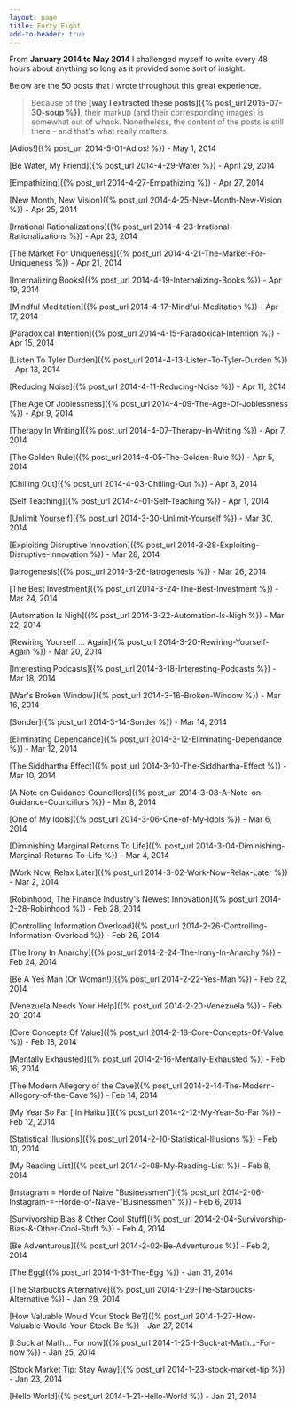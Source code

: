 ```yaml
---
layout: page
title: Forty Eight
add-to-header: true
---
```


From **January 2014 to May 2014** I challenged myself to write every 48 hours about anything so long as it provided some sort of insight.

Below are the 50 posts that I wrote throughout this great experience.

> Because of the **[way I extracted these posts]({% post_url 2015-07-30-soup %})**, their markup (and their corresponding images) is somewhat out of whack. Nonetheless, the content of the posts is still there - and that's what really matters.


[Adios!]({% post_url 2014-5-01-Adios! %}) - May 1, 2014



[Be Water, My Friend]({% post_url 2014-4-29-Water %}) - April 29, 2014



[Empathizing]({% post_url 2014-4-27-Empathizing %}) - Apr 27, 2014



[New Month, New Vision]({% post_url 2014-4-25-New-Month-New-Vision %}) - Apr 25, 2014



[Irrational Rationalizations]({% post_url 2014-4-23-Irrational-Rationalizations %}) - Apr 23, 2014



[The Market For Uniqueness]({% post_url 2014-4-21-The-Market-For-Uniqueness %}) - Apr 21, 2014



[Internalizing Books]({% post_url 2014-4-19-Internalizing-Books %}) - Apr 19, 2014



[Mindful Meditation]({% post_url 2014-4-17-Mindful-Meditation %}) - Apr 17, 2014



[Paradoxical Intention]({% post_url 2014-4-15-Paradoxical-Intention %}) - Apr 15, 2014



[Listen To Tyler Durden]({% post_url 2014-4-13-Listen-To-Tyler-Durden %}) - Apr 13, 2014



[Reducing Noise]({% post_url 2014-4-11-Reducing-Noise %}) - Apr 11, 2014



[The Age Of Joblessness]({% post_url 2014-4-09-The-Age-Of-Joblessness %}) - Apr 9, 2014



[Therapy In Writing]({% post_url 2014-4-07-Therapy-In-Writing %}) - Apr 7, 2014



[The Golden Rule]({% post_url 2014-4-05-The-Golden-Rule %}) - Apr 5, 2014



[Chilling Out]({% post_url 2014-4-03-Chilling-Out %}) - Apr 3, 2014



[Self Teaching]({% post_url 2014-4-01-Self-Teaching %}) - Apr 1, 2014



[Unlimit Yourself]({% post_url 2014-3-30-Unlimit-Yourself %}) - Mar 30, 2014



[Exploiting Disruptive Innovation]({% post_url 2014-3-28-Exploiting-Disruptive-Innovation %}) - Mar 28, 2014



[Iatrogenesis]({% post_url 2014-3-26-Iatrogenesis %}) - Mar 26, 2014



[The Best Investment]({% post_url 2014-3-24-The-Best-Investment %}) - Mar 24, 2014



[Automation Is Nigh]({% post_url 2014-3-22-Automation-Is-Nigh %}) - Mar 22, 2014



[Rewiring Yourself ... Again]({% post_url 2014-3-20-Rewiring-Yourself-Again %}) - Mar 20, 2014



[Interesting Podcasts]({% post_url 2014-3-18-Interesting-Podcasts %}) - Mar 18, 2014



[War's Broken Window]({% post_url 2014-3-16-Broken-Window %}) - Mar 16, 2014



[Sonder]({% post_url 2014-3-14-Sonder %}) - Mar 14, 2014



[Eliminating Dependance]({% post_url 2014-3-12-Eliminating-Dependance %}) - Mar 12, 2014



[The Siddhartha Effect]({% post_url 2014-3-10-The-Siddhartha-Effect %}) - Mar 10, 2014



[A Note on Guidance Councillors]({% post_url 2014-3-08-A-Note-on-Guidance-Councillors %}) - Mar 8, 2014



[One of My Idols]({% post_url 2014-3-06-One-of-My-Idols %}) - Mar 6, 2014



[Diminishing Marginal Returns To Life]({% post_url 2014-3-04-Diminishing-Marginal-Returns-To-Life %}) - Mar 4, 2014



[Work Now, Relax Later]({% post_url 2014-3-02-Work-Now-Relax-Later %}) - Mar 2, 2014



[Robinhood, The Finance Industry's Newest Innovation]({% post_url 2014-2-28-Robinhood %}) - Feb 28, 2014



[Controlling Information Overload]({% post_url 2014-2-26-Controlling-Information-Overload %}) - Feb 26, 2014



[The Irony In Anarchy]({% post_url 2014-2-24-The-Irony-In-Anarchy %}) - Feb 24, 2014



[Be A Yes Man (Or Woman!)]({% post_url 2014-2-22-Yes-Man %}) - Feb 22, 2014



[Venezuela Needs Your Help]({% post_url 2014-2-20-Venezuela %}) - Feb 20, 2014



[Core Concepts Of Value]({% post_url 2014-2-18-Core-Concepts-Of-Value %}) - Feb 18, 2014



[Mentally Exhausted]({% post_url 2014-2-16-Mentally-Exhausted %}) - Feb 16, 2014



[The Modern Allegory of the Cave]({% post_url 2014-2-14-The-Modern-Allegory-of-the-Cave %}) - Feb 14, 2014



[My Year So Far [ In Haiku ]]({% post_url 2014-2-12-My-Year-So-Far %}) - Feb 12, 2014


[Statistical Illusions]({% post_url 2014-2-10-Statistical-Illusions %}) - Feb 10, 2014


[My Reading List]({% post_url 2014-2-08-My-Reading-List %}) - Feb 8, 2014


[Instagram = Horde of Naive "Businessmen"]({% post_url 2014-2-06-Instagram-=-Horde-of-Naive-"Businessmen" %}) - Feb 6, 2014


[Survivorship Bias & Other Cool Stuff]({% post_url 2014-2-04-Survivorship-Bias-&-Other-Cool-Stuff %}) - Feb 4, 2014



[Be Adventurous]({% post_url 2014-2-02-Be-Adventurous %}) - Feb 2, 2014



[The Egg]({% post_url 2014-1-31-The-Egg %}) - Jan 31, 2014


[The Starbucks Alternative]({% post_url 2014-1-29-The-Starbucks-Alternative %}) - Jan 29, 2014



[How Valuable Would Your Stock Be?]({% post_url 2014-1-27-How-Valuable-Would-Your-Stock-Be %}) - Jan 27, 2014



[I Suck at Math... For now]({% post_url 2014-1-25-I-Suck-at-Math...-For-now %}) - Jan 25, 2014



[Stock Market Tip: Stay Away]({% post_url 2014-1-23-stock-market-tip %}) - Jan 23, 2014



[Hello World]({% post_url 2014-1-21-Hello-World %}) - Jan 21, 2014
